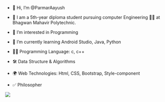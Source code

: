 - 👋 Hi, I’m @ParmarAayush
- 🏫  I am a 5th-year diploma student pursuing computer Engineering 🧑‍🎓 at Bhagwan Mahavir Polytechnic. 
- 👀 I’m interested in Programming
- 🌱 I’m currently learning Android Studio, Java, Python

- 👨‍💻 Programming Language: c, c++
- 🛠️ Data Structure & Algorithms 
- 🌍 Web Technologies: Html, CSS, Bootstrap, Style-component
- ✅ Philosopher

<img src = "https://github-readme-stats.vercel.app/api?username=ParmarAayush&&show_icons=true&title_color=ffffff&icon_color=bb2acf&text_color=daf7dc&bg_color=151515">

<!---
ParmarAayush/ParmarAayush is a ✨ special ✨ repository because its `README.md` (this file) appears on your GitHub profile.
You can click the Preview link to take a look at your changes.
--->
